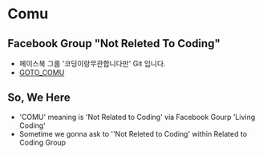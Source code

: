 # Comu

## Facebook Group "Not Releted To Coding"

- 페이스북 그룹 '코딩이랑무관합니다만' Git 입니다.
- [GOTO_COMU](https://www.facebook.com/groups/System.out.Coding/)




## So, We Here

- 'COMU' meaning is 'Not Related to Coding' via Facebook Gourp 'Living Coding'
- Sometime we gonna ask to ''Not Releted to Coding' within Related to Coding Group
